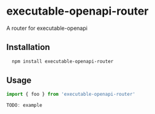 # executable-openapi-router

A router for executable-openapi


## Installation 

```bash 
  npm install executable-openapi-router
```
    
## Usage

```ts
import { foo } from 'executable-openapi-router'

TODO: example
```
